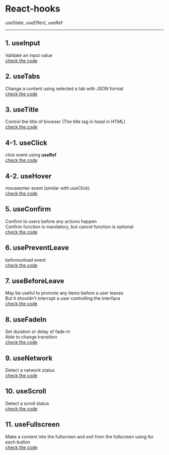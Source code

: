 # React-hooks

useState, useEffect, useRef

---

## 1. useInput
Validate an input value
<br>[check the code](https://github.com/aurora-yn/react-hooks/blob/master/src/components/useTabs.js)

## 2. useTabs
Change a content using selected a tab with JSON format
<br>[check the code](https://github.com/aurora-yn/react-hooks/blob/master/src/components/useInput.js)

## 3. useTitle
Control the title of browser (The title tag in head in HTML)
<br>[check the code](https://github.com/aurora-yn/react-hooks/blob/master/src/components/useTitle.js)

## 4-1. useClick
click event using **useRef**
<br>[check the code](https://github.com/aurora-yn/react-hooks/blob/master/src/components/useClick.js)

## 4-2. useHover
mouseenter event (similar with useClick)
<br>[check the code](https://github.com/aurora-yn/react-hooks/blob/master/src/components/useHover.js)

## 5. useConfirm
Confirm to users before any actions happen <br>
Confirm function is mandatory, but cancel function is optional
<br>[check the code](https://github.com/aurora-yn/react-hooks/blob/master/src/components/useConfirm.js)

## 6. usePreventLeave
beforeunload event
<br>[check the code](https://github.com/aurora-yn/react-hooks/blob/master/src/components/usePreventLeave.js)

## 7. useBeforeLeave
May be useful to promote any items before a user leaves <br>
But it shouldn't interrupt a user controlling the interface
<br>[check the code](https://github.com/aurora-yn/react-hooks/blob/master/src/components/useBeforeLeave.js)

## 8. useFadeIn
Set duration or delay of fade-in <br>
Able to change transition
<br>[check the code](https://github.com/aurora-yn/react-hooks/blob/master/src/components/useFadeIn.js)

## 9. useNetwork
Detect a network status
<br>[check the code](https://github.com/aurora-yn/react-hooks/blob/master/src/components/useNetwork.js)

## 10. useScroll
Detect a scroll status
<br>[check the code](https://github.com/aurora-yn/react-hooks/blob/master/src/components/useScroll.js)

## 11. useFullscreen
Make a content into the fullscreen and exit from the fullscreen using for each button
<br>[check the code](https://github.com/aurora-yn/react-hooks/blob/master/src/components/useFullscreen.js)